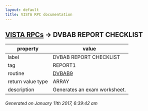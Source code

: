 ```yaml
---
layout: default
title: VISTA RPC documentation
---
```




## [VISTA RPCs](TableOfContent.md) &#8594; DVBAB REPORT CHECKLIST 

 property | value 
--- | --- 
 label | DVBAB REPORT CHECKLIST
 tag | REPORT1
 routine | [DVBAB9](http://code.osehra.org/dox/Routine_DVBAB9_source.html)
 return value type | ARRAY
 description | Generates an exam worksheet.




 ###### Generated on January 11th 2017, 6:39:42 am